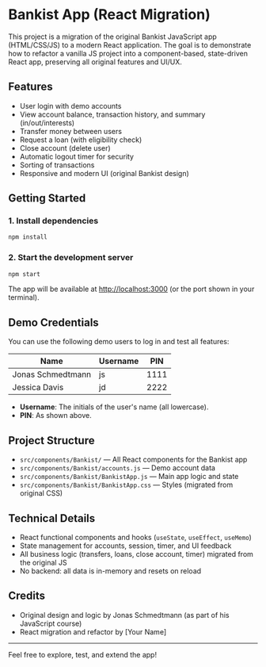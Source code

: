 # Bankist App (React Migration)

This project is a migration of the original Bankist JavaScript app (HTML/CSS/JS) to a modern React application. The goal is to demonstrate how to refactor a vanilla JS project into a component-based, state-driven React app, preserving all original features and UI/UX.

## Features

- User login with demo accounts
- View account balance, transaction history, and summary (in/out/interests)
- Transfer money between users
- Request a loan (with eligibility check)
- Close account (delete user)
- Automatic logout timer for security
- Sorting of transactions
- Responsive and modern UI (original Bankist design)

## Getting Started

### 1. Install dependencies

```bash
npm install
```

### 2. Start the development server

```bash
npm start
```

The app will be available at [http://localhost:3000](http://localhost:3000) (or the port shown in your terminal).

## Demo Credentials

You can use the following demo users to log in and test all features:

| Name              | Username | PIN  |
| ----------------- | -------- | ---- |
| Jonas Schmedtmann | js       | 1111 |
| Jessica Davis     | jd       | 2222 |

- **Username**: The initials of the user's name (all lowercase).
- **PIN**: As shown above.

## Project Structure

- `src/components/Bankist/` — All React components for the Bankist app
- `src/components/Bankist/accounts.js` — Demo account data
- `src/components/Bankist/BankistApp.js` — Main app logic and state
- `src/components/Bankist/BankistApp.css` — Styles (migrated from original CSS)

## Technical Details

- React functional components and hooks (`useState`, `useEffect`, `useMemo`)
- State management for accounts, session, timer, and UI feedback
- All business logic (transfers, loans, close account, timer) migrated from the original JS
- No backend: all data is in-memory and resets on reload

## Credits

- Original design and logic by Jonas Schmedtmann (as part of his JavaScript course)
- React migration and refactor by [Your Name]

---

Feel free to explore, test, and extend the app!
